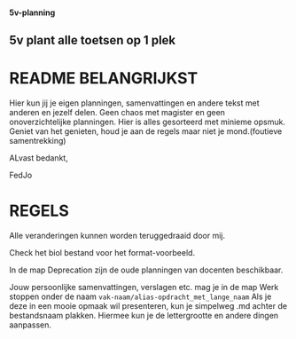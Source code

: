 #### 5v-planning
## 5v plant alle toetsen op 1 plek

# README BELANGRIJKST

Hier kun jij je eigen planningen, samenvattingen en andere tekst met anderen en jezelf delen. Geen chaos met magister en geen onoverzichtelijke planningen. Hier is alles gesorteerd met minieme opsmuk. Geniet van het genieten, houd je aan de regels maar niet je mond.(foutieve samentrekking)

ALvast bedankt,

FedJo

# REGELS

Alle veranderingen kunnen worden teruggedraaid door mij.

Check het biol bestand voor het format-voorbeeld.

In de map Deprecation zijn de oude planningen van docenten beschikbaar.

Jouw persoonlijke samenvattingen, verslagen etc. mag je in de map Werk stoppen onder de naam `vak-naam/alias-opdracht_met_lange_naam` 
Als je deze in een mooie opmaak wil presenteren, kun je simpelweg .md achter de bestandsnaam plakken. Hiermee kun je de lettergrootte en andere dingen aanpassen. 
